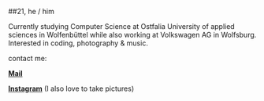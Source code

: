 ##21, he / him

Currently studying Computer Science at Ostfalia University of applied sciences in Wolfenbüttel while also working at Volkswagen AG in Wolfsburg.
Interested in coding, photography & music.

contact me:

**[Mail](mailto:l.silberstein@ostfalia.de)**

**[Instagram](https://www.instagram.com/linusmagplina/)** (I also love to take pictures)

<!--
**lsilberstein/lsilberstein** is a ✨ _special_ ✨ repository because its `README.md` (this file) appears on your GitHub profile.

Here are some ideas to get you started:

- 🔭 I’m currently working on ...
- 🌱 I’m currently learning ...
- 👯 I’m looking to collaborate on ...
- 🤔 I’m looking for help with ...
- 💬 Ask me about ...
- 📫 How to reach me: ...
- 😄 Pronouns: ...
- ⚡ Fun fact: ...
-->
